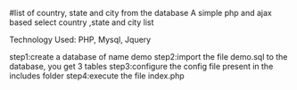 #list of country, state and city from the database
A simple php and ajax based select country ,state and city list

Technology Used: PHP, Mysql, Jquery

step1:create a database of name demo
step2:import the file demo.sql to the database, you get 3 tables
step3:configure the config file present in the includes folder
step4:execute the file index.php